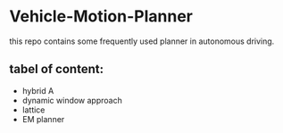 # Vehicle-Motion-Planner
this repo contains some frequently used planner in autonomous driving. 
## tabel of content:
* hybrid A
* dynamic window approach
* lattice
* EM planner
